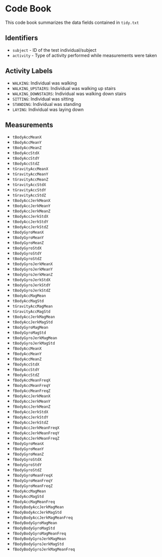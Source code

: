 # Code Book

This code book summarizes the data fields contained in `tidy.txt`

## Identifiers

* `subject` - ID of the test individual/subject
* `activity` - Type of activity performed while measurements were taken

## Activity Labels

* `WALKING`: Individual was walking
* `WALKING_UPSTAIRS`: Individual was walking up stairs
* `WALKING_DOWNSTAIRS`: Individual was walking down stairs
* `SITTING`: Individual was sitting
* `STANDING`: Individual was standing
* `LAYING`: Individual was laying down

## Measurements

* `tBodyAccMeanX`
* `tBodyAccMeanY`
* `tBodyAccMeanZ`
* `tBodyAccStdX`
* `tBodyAccStdY`
* `tBodyAccStdZ`
* `tGravityAccMeanX`
* `tGravityAccMeanY`
* `tGravityAccMeanZ`
* `tGravityAccStdX`
* `tGravityAccStdY`
* `tGravityAccStdZ`
* `tBodyAccJerkMeanX`
* `tBodyAccJerkMeanY`
* `tBodyAccJerkMeanZ`
* `tBodyAccJerkStdX`
* `tBodyAccJerkStdY`
* `tBodyAccJerkStdZ`
* `tBodyGyroMeanX`
* `tBodyGyroMeanY`
* `tBodyGyroMeanZ`
* `tBodyGyroStdX`
* `tBodyGyroStdY`
* `tBodyGyroStdZ`
* `tBodyGyroJerkMeanX`
* `tBodyGyroJerkMeanY`
* `tBodyGyroJerkMeanZ`
* `tBodyGyroJerkStdX`
* `tBodyGyroJerkStdY`
* `tBodyGyroJerkStdZ`
* `tBodyAccMagMean`
* `tBodyAccMagStd`
* `tGravityAccMagMean`
* `tGravityAccMagStd`
* `tBodyAccJerkMagMean`
* `tBodyAccJerkMagStd`
* `tBodyGyroMagMean`
* `tBodyGyroMagStd`
* `tBodyGyroJerkMagMean`
* `tBodyGyroJerkMagStd`
* `fBodyAccMeanX`
* `fBodyAccMeanY`
* `fBodyAccMeanZ`
* `fBodyAccStdX`
* `fBodyAccStdY`
* `fBodyAccStdZ`
* `fBodyAccMeanFreqX`
* `fBodyAccMeanFreqY`
* `fBodyAccMeanFreqZ`
* `fBodyAccJerkMeanX`
* `fBodyAccJerkMeanY`
* `fBodyAccJerkMeanZ`
* `fBodyAccJerkStdX`
* `fBodyAccJerkStdY`
* `fBodyAccJerkStdZ`
* `fBodyAccJerkMeanFreqX`
* `fBodyAccJerkMeanFreqY`
* `fBodyAccJerkMeanFreqZ`
* `fBodyGyroMeanX`
* `fBodyGyroMeanY`
* `fBodyGyroMeanZ`
* `fBodyGyroStdX`
* `fBodyGyroStdY`
* `fBodyGyroStdZ`
* `fBodyGyroMeanFreqX`
* `fBodyGyroMeanFreqY`
* `fBodyGyroMeanFreqZ`
* `fBodyAccMagMean`
* `fBodyAccMagStd`
* `fBodyAccMagMeanFreq`
* `fBodyBodyAccJerkMagMean`
* `fBodyBodyAccJerkMagStd`
* `fBodyBodyAccJerkMagMeanFreq`
* `fBodyBodyGyroMagMean`
* `fBodyBodyGyroMagStd`
* `fBodyBodyGyroMagMeanFreq`
* `fBodyBodyGyroJerkMagMean`
* `fBodyBodyGyroJerkMagStd`
* `fBodyBodyGyroJerkMagMeanFreq`
